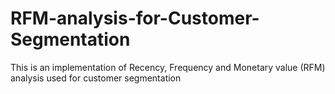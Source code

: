 # RFM-analysis-for-Customer-Segmentation
This is an implementation of Recency, Frequency and Monetary value (RFM) analysis used for customer segmentation

